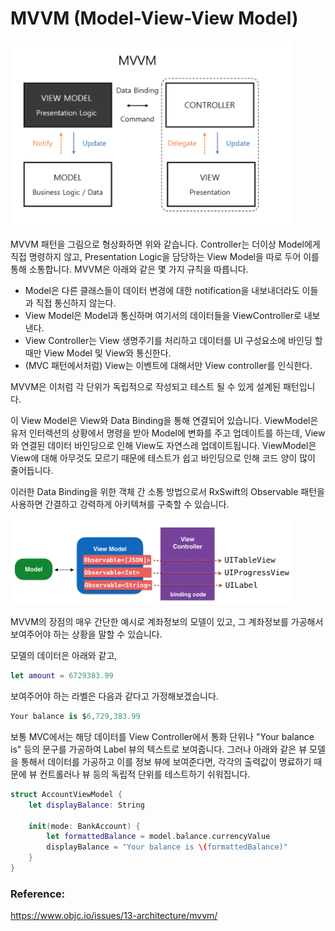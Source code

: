 # MVVM (Model-View-View Model)

<img src='./assets/mvvm.png' alt='mvvm.png' width='450'>

MVVM 패턴을 그림으로 형상화하면 위와 같습니다. Controller는 더이상 Model에게 직접 명령하지 않고, Presentation Logic을 담당하는 View Model을 따로 두어 이를 통해 소통합니다. MVVM은 아래와 같은 몇 가지 규칙을 따릅니다.

- Model은 다른 클래스들이 데이터 변경에 대한 notification을 내보내더라도 이들과 직접 통신하지 않는다.
- View Model은 Model과 통신하며 여기서의 데이터들을 ViewController로 내보낸다.
- View Controller는 View 생명주기를 처리하고 데이터를 UI 구성요소에 바인딩 할 때만 View Model 및 View와 통신한다.
- (MVC 패턴에서처럼) View는 이벤트에 대해서만 View controller를 인식한다.


MVVM은 이처럼 각 단위가 독립적으로 작성되고 테스트 될 수 있게 설계된 패턴입니다.

이 View Model은 View와 Data Binding을 통해 연결되어 있습니다. ViewModel은 유저 인터렉션의 상황에서 명령을 받아 Model에 변화를 주고 업데이트를 하는데, View와 연결된 데이터 바인딩으로 인해 View도 자연스레 업데이트됩니다. ViewModel은 View에 대해 아무것도 모르기 때문에 테스트가 쉽고 바인딩으로 인해 코드 양이 많이 줄어듭니다.

이러한 Data Binding을 위한 객체 간 소통 방법으로서 RxSwift의 Observable 패턴을 사용하면 간결하고 강력하게 아키텍쳐를 구축할 수 있습니다.

<img src='./assets/mvvm_rx.png' alt='mvvm_rx.png' width='450'>


MVVM의 장점의 매우 간단한 예시로 계좌정보의 모델이 있고, 그 계좌정보를 가공해서 보여주어야 하는 상황을 말할 수 있습니다.

모델의 데이터은 아래와 같고,

```swift
let amount = 6729383.99
```

보여주어야 하는 라벨은 다음과 같다고 가정해보겠습니다.
```swift
Your balance is $6,729,383.99
```

보통 MVC에서는 해당 데이터를 View Controller에서 통화 단위나 "Your balance is" 등의 문구를 가공하여 Label 뷰의 텍스트로 보여줍니다. 그러나 아래와 같은 뷰 모델을 통해서 데이터를 가공하고 이를 정보 뷰에 보여준다면, 각각의 출력값이 명료하기 때문에 뷰 컨트롤러나 뷰 등의 독립적 단위를 테스트하기 쉬워집니다.

```Swift
struct AccountViewModel {
    let displayBalance: String

    init(mode: BankAccount) {
        let formattedBalance = model.balance.currencyValue
        displayBalance = "Your balance is \(formattedBalance)"
    }
}
```


### Reference:
https://www.objc.io/issues/13-architecture/mvvm/
